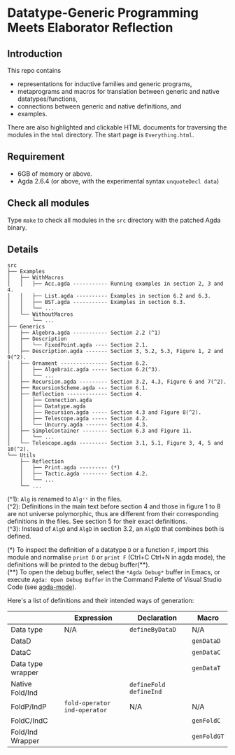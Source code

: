 # Datatype-Generic Programming Meets Elaborator Reflection

## Introduction

This repo contains
* representations for inductive families and generic programs,
* metaprograms and macros for translation between generic and native datatypes/functions,
* connections between generic and native definitions, and
* examples.

There are also highlighted and clickable HTML documents for traversing the modules in the `html` directory. The start page is `Everything.html`.

## Requirement

* 6GB of memory or above.
* Agda 2.6.4 (or above, with the experimental syntax `unquoteDecl data`)

## Check all modules
Type `make` to check all modules in the `src` directory with the patched Agda binary.

## Details

	src
	├── Examples
	│   ├── WithMacros
    │   │   ├── Acc.agda ----------- Running examples in section 2, 3 and 4.
    │   │   ├── List.agda ---------- Examples in section 6.2 and 6.3.
    │   │   ├── BST.agda ----------- Examples in section 6.3.
	│   │   └── ...
	│   └── WithoutMacros
	│       └── ...
	├── Generics
	│   ├── Algebra.agda ----------- Section 2.2 (^1)
	│   ├── Description
	│   │   └── FixedPoint.agda ---- Section 2.1.
	│   ├── Description.agda ------- Section 3, 5.2, 5.3, Figure 1, 2 and 9(^2).
	│   ├── Ornament --------------- Section 6.2.
	│   │   ├── Algebraic.agda ----- Section 6.2(^3).
	│   │   └── ...
	│   ├── Recursion.agda --------- Section 3.2, 4.3, Figure 6 and 7(^2).
	│   ├── RecursionScheme.agda --- Section 6.1.
	│   ├── Reflection ------------- Section 4.
	│   │   ├── Connection.agda
	│   │   ├── Datatype.agda
	│   │   ├── Recursion.agda ----- Section 4.3 and Figure 8(^2).
	│   │   ├── Telescope.agda ----- Section 4.2.
	│   │   └── Uncurry.agda ------- Section 4.3.
	│   ├── SimpleContainer -------- Section 6.3 and Figure 11.
	│   │   └── ...
	│   └── Telescope.agda --------- Section 3.1, 5.1, Figure 3, 4, 5 and 10(^2).
	└── Utils
	    ├── Reflection
	    │   ├── Print.agda --------- (*)
	    │   ├── Tactic.agda -------- Section 4.2.
	    │   └── ...
	    └── ...

(^1): `Alg` is renamed to `Algᶜˢ` in the files.  
(^2): Definitions in the main text before section 4 and those in figure 1 to 8 are not universe polymorphic, thus are different from their corresponding definitions in the files. See section 5 for their exact definitions.  
(^3): Instead of `AlgO` and `AlgD` in section 3.2, an `AlgOD` that combines both is defined.  

(\*) To inspect the definition of a datatype `D` or a function `F`, import this module and normalise `print D` or `print F` (Ctrl+C Ctrl+N in agda mode), the definitions will be printed to the debug buffer(\*\*).  
(\*\*) To open the debug buffer, select the `*Agda Debug*` buffer in Emacs, or execute `Agda: Open Debug Buffer` in the Command Palette of Visual Studio Code (see [agda-mode](https://marketplace.visualstudio.com/items?itemName=banacorn.agda-mode)).

Here's a list of definitions and their intended ways of generation: 

|                  |   Expression                    | Declaration            |  Macro      |
|------------------|---------------------------------|------------------------|-------------|
| Data type        | N/A                             | `defineByDataD`        | N/A         |
| DataD            |                                 |                        | `genDataD`  |
| DataC            |                                 |                        | `genDataC`  |
| Data type wrapper|                                 |                        | `genDataT`  |
| Native Fold/Ind  |                                 |`defineFold` `defineInd`|             |
| FoldP/IndP       | `fold-operator` `ind-operator`  | N/A                    |  N/A        |
| FoldC/IndC       |                                 |                        | `genFoldC`  |
| Fold/Ind Wrapper |                                 |                        | `genFoldGT` |
